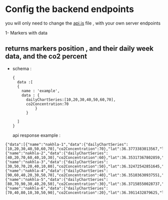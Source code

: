 # Config the backend endpoints

you will only need to change the [api.js](/src/constants/api.js) file , with your own server endpoints

1- Markers with data </br>

## returns markers position , and their daily week data, and the co2 percent

- schema :
  ```
  {
    data :[
    {
      name : 'example',
      data : {
        dailyChartSeries:[10,20,30,40,50,60,70],
        co2Concentration:70
            }
        }

    ]
  }
  ```
  api response example :

```
{"data":[{"name":"nakhla-1","data":{"dailyChartSeries":[10,20,30,40,50,60,70],"co2Concentration":70},"lat":36.3773383013567,"lng":43.16410915286604},{"name":"nakhla-2","data":{"dailyChartSeries":[40,20,70,60,40,10,30],"co2Concentration":60},"lat":36.35317367802859,"lng":43.097355072660896},{"name":"nakhla-3","data":{"dailyChartSeries":[30,50,70,20,40,10,80],"co2Concentration":50},"lat":36.32472542851645,"lng":43.13226316946006},{"name":"nakhla-4","data":{"dailyChartSeries":[90,60,40,20,30,50,70],"co2Concentration":40},"lat":36.35103630937551,"lng":43.063671821363464},{"name":"nakhla-5","data":{"dailyChartSeries":[80,70,90,30,40,20,50],"co2Concentration":30},"lat":36.37158550028737,"lng":43.18146113044602},{"name":"nakhla-6","data":{"dailyChartSeries":[70,40,80,10,30,50,90],"co2Concentration":20},"lat":36.3911432879625,"lng":43.13144660579224}]}
```
